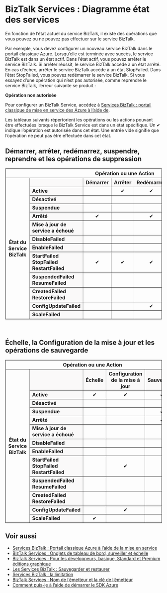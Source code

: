 <properties 
    pageTitle="Tâches autorisées dans les différents États ou statuts dans les Services BizTalk | Microsoft Azure" 
    description="Les actions/opérations autorisées dans les différents statuts MABS : arrêter, Démarrer, redémarrez, suspendre, reprendre, supprimer, mettre à l’échelle, mettez à jour la configuration et sauvegarde" 
    services="biztalk-services" 
    documentationCenter="" 
    authors="MandiOhlinger" 
    manager="erikre" 
    editor=""/>

<tags 
    ms.service="biztalk-services" 
    ms.workload="integration" 
    ms.tgt_pltfrm="na" 
    ms.devlang="na" 
    ms.topic="article" 
    ms.date="08/15/2016" 
    ms.author="mandia"/>



# <a name="biztalk-services-service-state-chart"></a>BizTalk Services : Diagramme état des services
En fonction de l’état actuel du service BizTalk, il existe des opérations que vous pouvez ou ne pouvez pas effectuer sur le service BizTalk.

Par exemple, vous devez configurer un nouveau service BizTalk dans le portail classique Azure. Lorsqu’elle est terminée avec succès, le service BizTalk est dans un état actif. Dans l’état actif, vous pouvez arrêter le service BizTalk. Si arrêter réussit, le service BizTalk accède à un état arrêté. En cas d’échec, arrêter le service BizTalk accède à un état StopFailed. Dans l’état StopFailed, vous pouvez redémarrer le service BizTalk. Si vous essayez d’une opération qui n’est pas autorisée, comme reprendre le service BizTalk, l’erreur suivante se produit :

**Opération non autorisée**

Pour configurer un BizTalk Service, accédez à [Services BizTalk : portail classique de mise en service des Azure à l’aide de](http://go.microsoft.com/fwlink/p/?LinkID=302280).

Les tableaux suivants répertorient les opérations ou les actions pouvant être effectuées lorsque le BizTalk Service est dans un état spécifique. Un ✔ indique l’opération est autorisée dans cet état. Une entrée vide signifie que l’opération ne peut pas être effectuée dans cet état.

## <a name="start-stop-restart-suspend-resume-and-delete-operations"></a>Démarrer, arrêter, redémarrez, suspendre, reprendre et les opérations de suppression
<table border="1">
<tr>
        <th colspan="15">Opération ou une Action</th>
</tr>

<tr>
        <th rowspan="18">État du Service BizTalk</th>
</tr>
<tr bgcolor="FAF9F9">
        <th> </th>
        <th>Démarrer</th>
        <th>Arrêter</th>
        <th>Redémarrez</th>
        <th>Suspendre</th>
        <th>CV</th>
        <th>Supprimer</th>
</tr>
<tr>
<td bgcolor="FAF9F9"><b>Active</b></td>
<td> </td>
<td><center>✔</center></td>
<td><center>✔</center></td>
<td><center>✔</center></td>
<td> </td>
<td><center>✔</center></td>
</tr>
<tr>
<td bgcolor="FAF9F9"><b>Désactivé</b></td>
<td> </td>
<td> </td>
<td> </td>
<td> </td>
<td> </td>
<td><center>✔</center></td>
</tr>
<tr>
<td bgcolor="FAF9F9"><b>Suspendue</b></td>
<td> </td>
<td> </td>
<td> </td>
<td> </td>
<td><center>✔</center></td>
<td><center>✔</center></td>
</tr>
<tr>
<td bgcolor="FAF9F9"><b>Arrêté</b></td>
<td><center>✔</center></td>
<td> </td>
<td><center>✔</center></td>
<td> </td>
<td> </td>
<td><center>✔</center></td>
</tr>
<tr>
<td bgcolor="FAF9F9"><b>Mise à jour de service a échoué</b></td>
<td> </td>
<td> </td>
<td> </td>
<td> </td>
<td> </td>
<td><center>✔</center></td>
</tr>
<tr>
<td bgcolor="FAF9F9"><b>DisableFailed</b></td>
<td> </td>
<td> </td>
<td> </td>
<td> </td>
<td> </td>
<td><center>✔</center></td>
</tr>
<tr>
<td bgcolor="FAF9F9"><b>EnableFailed</b></td>
<td> </td>
<td> </td>
<td> </td>
<td> </td>
<td> </td>
<td><center>✔</center></td>
</tr>
<tr>
<td bgcolor="FAF9F9"><b>StartFailed<br/>
StopFailed<br/>
RestartFailed</b></td>
<td><center>✔</center></td>
<td><center>✔</center></td>
<td><center>✔</center></td>
<td> </td>
<td> </td>
<td><center>✔</center></td>
</tr>
<tr>
<td bgcolor="FAF9F9"><b>SuspendedFailed<br/>
ResumeFailed</b></td>
<td> </td>
<td> </td>
<td> </td>
<td><center>✔</center></td>
<td><center>✔</center></td>
<td><center>✔</center></td>
</tr>
<tr>
<td bgcolor="FAF9F9"><b>CreatedFailed<br/>
RestoreFailed<br/></b></td>
<td> </td>
<td> </td>
<td> </td>
<td> </td>
<td> </td>
<td><center>✔</center></td>
</tr>
<tr>
<td bgcolor="FAF9F9"><b>ConfigUpdateFailed</b></td>
<td> </td>
<td> </td>
<td><center>✔</center></td>
<td> </td>
<td> </td>
<td><center>✔</center></td>
</tr>
<tr>
<td bgcolor="FAF9F9"><b>ScaleFailed</b></td>
<td> </td>
<td> </td>
<td> </td>
<td> </td>
<td> </td>
<td><center>✔</center></td>
</tr>
</table>
<br/>

## <a name="scale-update-configuration-and-backup-operations"></a>Échelle, la Configuration de la mise à jour et les opérations de sauvegarde
<table border="1">
<tr>
        <th colspan="15">Opération ou une Action</th>
</tr>

<tr>
        <th rowspan="18">État du Service BizTalk</th>
</tr>
<tr bgcolor="FAF9F9">
        <th> </th>
        <th>Échelle</th>
        <th>Configuration de la mise à jour</th>
        <th>Sauvegarde</th>
</tr>
<tr>
<td bgcolor="FAF9F9"><b>Active</b></td>
<td><center>✔</center></td>
<td><center>✔</center></td>
<td><center>✔</center></td>
</tr>
<tr>
<td bgcolor="FAF9F9"><b>Désactivé</b></td>
<td> </td>
<td> </td>
<td> </td>
</tr>
<tr>
<td bgcolor="FAF9F9"><b>Suspendue</b></td>
<td> </td>
<td> </td>
<td><center>✔</center></td>
</tr>
<tr>
<td bgcolor="FAF9F9"><b>Arrêté</b></td>
<td> </td>
<td> </td>
<td><center>✔</center></td>
</tr>
<tr>
<td bgcolor="FAF9F9"><b>Mise à jour de service a échoué</b></td>
<td> </td>
<td> </td>
<td> </td>
</tr>
<tr>
<td bgcolor="FAF9F9"><b>DisableFailed</b></td>
<td> </td>
<td> </td>
<td> </td>
</tr>
<tr>
<td bgcolor="FAF9F9"><b>EnableFailed</b></td>
<td> </td>
<td> </td>
<td> </td>
</tr>
<tr>
<td bgcolor="FAF9F9"><b>StartFailed<br/>
StopFailed<br/>
RestartFailed</b></td>
<td> </td>
<td><center>✔</center></td>
<td> </td>
</tr>
<tr>
<td bgcolor="FAF9F9"><b>SuspendedFailed<br/>
ResumeFailed</b></td>
<td> </td>
<td> </td>
<td> </td>
</tr>
<tr>
<td bgcolor="FAF9F9"><b>CreatedFailed<br/>
RestoreFailed<br/></b></td>
<td> </td>
<td> </td>
<td> </td>
</tr>
<tr>
<td bgcolor="FAF9F9"><b>ConfigUpdateFailed</b></td>
<td> </td>
<td><center>✔</center></td>
<td> </td>
</tr>
<tr>
<td bgcolor="FAF9F9"><b>ScaleFailed</b></td>
<td><center>✔</center></td>
<td> </td>
<td> </td>
</tr>
</table>

## <a name="see-also"></a>Voir aussi
- [Services BizTalk : Portail classique Azure à l’aide de la mise en service](http://go.microsoft.com/fwlink/p/?LinkID=302280)<br/>
- [BizTalk Services : Onglets de tableau de bord, surveiller et échelle](http://go.microsoft.com/fwlink/p/?LinkID=302281)<br/>
- [BizTalk Services : Pour les développeurs, basique, Standard et Premium éditions graphique](http://go.microsoft.com/fwlink/p/?LinkID=302279)<br/>
- [Les Services BizTalk : Sauvegarder et restaurer](http://go.microsoft.com/fwlink/p/?LinkID=329873)<br/>
- [Services BizTalk : la limitation](http://go.microsoft.com/fwlink/p/?LinkID=302282)<br/>
- [BizTalk Services : Nom de l’émetteur et la clé de l’émetteur](http://go.microsoft.com/fwlink/p/?LinkID=303941)<br/>
- [Comment puis-je à l’aide de démarrer le SDK Azure](http://go.microsoft.com/fwlink/p/?LinkID=302335)


 
